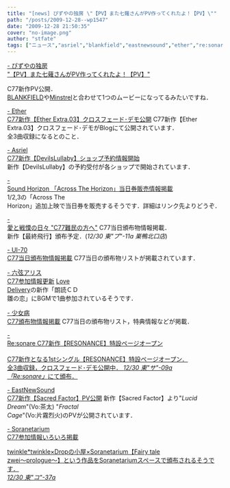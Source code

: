 ```yaml
---
title: "[news] ぴずやの独房 \"【PV】また七薙さんがPV作ってくれたよ！【PV】\""
path: "/posts/2009-12-28--wp1547"
date: "2009-12-28 21:50:35"
cover: "no-image.png"
author: "stfate"
tags: ["ニュース","asriel","blankfield","eastnewsound","ether","re:sonare","sound horizon","ui-70","ぴずや","ノーザン･キラー","六弦アリス","少女病","結月そら"]
---
```


<style type="text/css">
<!--
p {white-space: pre-wrap};
-->
</style>

<a  href="http://www.pizuya.com/" target="_blank">- ぴずやの独房 "【PV】また七薙さんがPV作ってくれたよ！【PV】"</a>

C77新作PV公開．
<a href="http://blankfield.but.jp/">BLANKFIELD</a>や<a href="http://yuta.dogearstudios.net/ytcd-0001/">Minstrel</a>と合わせて1つのムービーになってるみたいですね．

<a  href="http://ether02.abgo.jp/blog/" target="_blank">- Ether C77新作【Ether Extra.03】クロスフェード･デモ公開</a>
C77新作【Ether Extra.03】クロスフェード･デモがBlogにて公開されています．
全3曲収録になるとのこと．

<a  href="http://www.asriel.jp/m/" target="_blank">- Asriel C77新作【DevilsLullaby】ショップ予約情報開始</a>
新作【DevilsLullaby】の予約受付が各ショップで開始されています．

<a  href="http://www.soundhorizon.com/information/index.html" target="_blank">- Sound Horizon 「Across The Horizon」当日券販売情報掲載</a>
1/2,3の「Across The Horizon」追加上映で当日券を販売するそうです．詳細はリンク先よりどうぞ．

<a  href="http://cobhc.blog40.fc2.com/" target="_blank">- 愛と戦慄の日々 "C77難民の方へ"</a>
C77当日頒布物情報掲載．
新作【最終飛行】頒布予定．(<em>12/30 東"プ"-11a 巣鴨北口店</em>)

<a  href="http://ui-70.sakura.ne.jp/ui-70/" target="_blank">- UI-70 C77当日頒布物情報掲載</a>
C77当日の頒布物リストが掲載されています．

<a  href="http://www.rokugen.net/" target="_blank">- 六弦アリス C77参加情報更新</a>
<a href="http://lovedelivery.biz/">Love Delivery</a>の新作「朗読ＣＤ 雛の恋」にBGMで1曲参加されているそうです．

<a  href="http://www.girldisease.com/" target="_blank">- 少女病 C77頒布物情報掲載</a>
C77当日の頒布物リスト，特典情報などが掲載．

<a  href="http://resonare.daynight.jp/resonance/" target="_blank">- Re:sonare C77新作【RESONANCE】特設ページオープン</a>
<a href="http://resonare.daynight.jp/resonance/">
C77新作となる1stシングル【RESONANCE】特設ページオープン．
全3曲収録，クロスフェード･デモ公開中．
<em>12/30 東"サ"-09a 「Re:sonare」</em>にて頒布．

<a  href="http://e-ns.net/" target="_blank">- EastNewSound C77新作【Sacred Factor】PV公開</a>
新作【Sacred Factor】より"<em>Lucid Dream</em>"(Vo:茶太) "<em>Fractal Cage</em>"(Vo:片霧烈火)のPVが公開されています．

<a  href="http://soranetarium.com/" target="_blank">- Soranetarium C77参加情報いろいろ掲載</a>
<a href="http://breathe.halfmoon.jp/twinkle/ft2p/" target="_blank">

twinkle*twinkle×Dropの小屋×Soranetarium【Fairy tale zwei～prologue～】という作品をSoranetariumスペースで頒布されるそうです．
<em>12/30 東"コ"-37a</em>